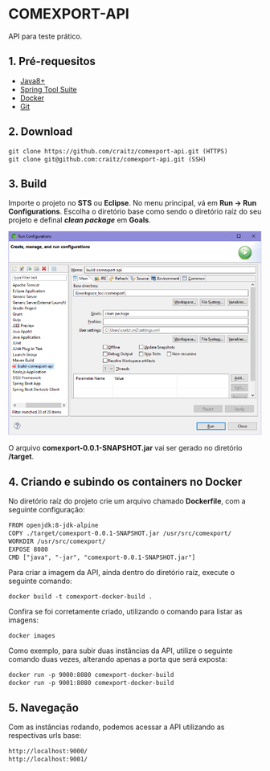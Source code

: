 # COMEXPORT-API
API para teste prático.

## 1. Pré-requesitos
* [Java8+](https://www.java.com/download/)
* [Spring Tool Suite](https://spring.io/tools)
* [Docker](https://www.docker.com/)
* [Git](https://git-scm.com/downloads)

## 2. Download
    git clone https://github.com/craitz/comexport-api.git (HTTPS)
    git clone git@github.com:craitz/comexport-api.git (SSH)

## 3. Build
Importe o projeto no **STS** ou **Eclipse**. No menu principal, vá em **Run -> Run Configurations**. Escolha o diretório base como sendo o diretório raíz do seu projeto e definal _**clean package**_ em **Goals**.

![comexport-api build](https://github.com/craitz/comexport-api/blob/master/comexport-build.png)

O arquivo **comexport-0.0.1-SNAPSHOT.jar** vai ser gerado no diretório **/target**.

## 4. Criando e subindo os containers no Docker
No diretório raíz do projeto crie um arquivo chamado **Dockerfile**, com a seguinte configuração:

    FROM openjdk:8-jdk-alpine
    COPY ./target/comexport-0.0.1-SNAPSHOT.jar /usr/src/comexport/
    WORKDIR /usr/src/comexport/
    EXPOSE 8080
    CMD ["java", "-jar", "comexport-0.0.1-SNAPSHOT.jar"]

Para criar a imagem da API, ainda dentro do diretório raíz, execute o seguinte comando:

    docker build -t comexport-docker-build .

Confira se foi corretamente criado, utilizando o comando para listar as imagens:

    docker images

Como exemplo, para subir duas instâncias da API, utilize o seguinte comando duas vezes, alterando apenas a porta que será exposta:

    docker run -p 9000:8080 comexport-docker-build
    docker run -p 9001:8080 comexport-docker-build

## 5. Navegação
Com as instâncias rodando, podemos acessar a API utilizando as respectivas urls base:

    http://localhost:9000/
    http://localhost:9001/
